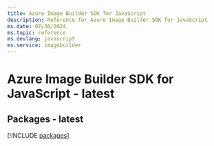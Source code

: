 ```yaml
---
title: Azure Image Builder SDK for JavaScript
description: Reference for Azure Image Builder SDK for JavaScript
ms.date: 07/30/2024
ms.topic: reference
ms.devlang: javascript
ms.service: imagebuilder
---
```

# Azure Image Builder SDK for JavaScript - latest
## Packages - latest
[!INCLUDE [packages](image-builder-index.md)]